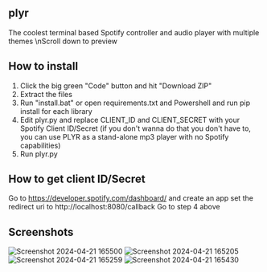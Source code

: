 ## plyr
The coolest terminal based Spotify controller and audio player with multiple themes
\nScroll down to preview
## How to install
1. Click the big green "Code" button and hit "Download ZIP"
2. Extract the files
3. Run "install.bat" or open requirements.txt and Powershell and run pip install for each library
4. Edit plyr.py and replace CLIENT_ID and CLIENT_SECRET with your Spotify Client ID/Secret
(if you don't wanna do that you don't have to, you can use PLYR as a stand-alone mp3 player with no Spotify capabilities)
5. Run plyr.py
## How to get client ID/Secret
Go to https://developer.spotify.com/dashboard/ and create an app
set the redirect uri to http://localhost:8080/callback
Go to step 4 above

## Screenshots
![Screenshot 2024-04-21 165500](https://github.com/Typhoonz0/plyr/assets/122064502/431e0f1f-db8b-421d-9ccb-2fe96c1271b7)
![Screenshot 2024-04-21 165205](https://github.com/Typhoonz0/plyr/assets/122064502/d29400e7-392a-445b-8680-b6fc7f1c57eb)
![Screenshot 2024-04-21 165259](https://github.com/Typhoonz0/plyr/assets/122064502/815bad34-e928-4873-81cb-a974cb727610)
![Screenshot 2024-04-21 165430](https://github.com/Typhoonz0/plyr/assets/122064502/a4c455fd-9d34-4a7b-95be-cacb5e830dc9)
